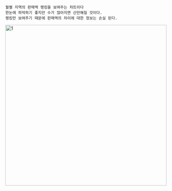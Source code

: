 ```
월별 지역의 판매액 랭킹을 보여주는 차트이다
한눈에 파악하기 좋지만 수가 많아지면 산만해질 것이다.
랭킹만 보여주기 때문에 판매액의 차이에 대한 정보는 손실 된다.
```
<img width="502" alt="1" src="https://user-images.githubusercontent.com/34879309/88493257-1b451d80-cfeb-11ea-9563-3a0533709a8a.PNG">
 

